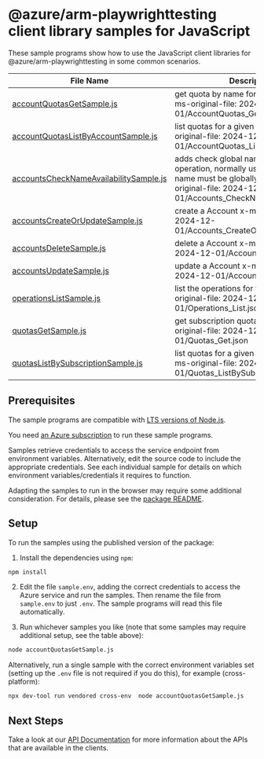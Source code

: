 # @azure/arm-playwrighttesting client library samples for JavaScript

These sample programs show how to use the JavaScript client libraries for @azure/arm-playwrighttesting in some common scenarios.

| **File Name**                                                                 | **Description**                                                                                                                                                             |
| ----------------------------------------------------------------------------- | --------------------------------------------------------------------------------------------------------------------------------------------------------------------------- |
| [accountQuotasGetSample.js][accountquotasgetsample]                           | get quota by name for an account. x-ms-original-file: 2024-12-01/AccountQuotas_Get.json                                                                                     |
| [accountQuotasListByAccountSample.js][accountquotaslistbyaccountsample]       | list quotas for a given account. x-ms-original-file: 2024-12-01/AccountQuotas_ListByAccount.json                                                                            |
| [accountsCheckNameAvailabilitySample.js][accountschecknameavailabilitysample] | adds check global name availability operation, normally used if a resource name must be globally unique. x-ms-original-file: 2024-12-01/Accounts_CheckNameAvailability.json |
| [accountsCreateOrUpdateSample.js][accountscreateorupdatesample]               | create a Account x-ms-original-file: 2024-12-01/Accounts_CreateOrUpdate.json                                                                                                |
| [accountsDeleteSample.js][accountsdeletesample]                               | delete a Account x-ms-original-file: 2024-12-01/Accounts_Delete.json                                                                                                        |
| [accountsUpdateSample.js][accountsupdatesample]                               | update a Account x-ms-original-file: 2024-12-01/Accounts_Update.json                                                                                                        |
| [operationsListSample.js][operationslistsample]                               | list the operations for the provider x-ms-original-file: 2024-12-01/Operations_List.json                                                                                    |
| [quotasGetSample.js][quotasgetsample]                                         | get subscription quota by name. x-ms-original-file: 2024-12-01/Quotas_Get.json                                                                                              |
| [quotasListBySubscriptionSample.js][quotaslistbysubscriptionsample]           | list quotas for a given subscription Id. x-ms-original-file: 2024-12-01/Quotas_ListBySubscription.json                                                                      |

## Prerequisites

The sample programs are compatible with [LTS versions of Node.js](https://github.com/nodejs/release#release-schedule).

You need [an Azure subscription][freesub] to run these sample programs.

Samples retrieve credentials to access the service endpoint from environment variables. Alternatively, edit the source code to include the appropriate credentials. See each individual sample for details on which environment variables/credentials it requires to function.

Adapting the samples to run in the browser may require some additional consideration. For details, please see the [package README][package].

## Setup

To run the samples using the published version of the package:

1. Install the dependencies using `npm`:

```bash
npm install
```

2. Edit the file `sample.env`, adding the correct credentials to access the Azure service and run the samples. Then rename the file from `sample.env` to just `.env`. The sample programs will read this file automatically.

3. Run whichever samples you like (note that some samples may require additional setup, see the table above):

```bash
node accountQuotasGetSample.js
```

Alternatively, run a single sample with the correct environment variables set (setting up the `.env` file is not required if you do this), for example (cross-platform):

```bash
npx dev-tool run vendored cross-env  node accountQuotasGetSample.js
```

## Next Steps

Take a look at our [API Documentation][apiref] for more information about the APIs that are available in the clients.

[accountquotasgetsample]: https://github.com/Azure/azure-sdk-for-js/blob/main/sdk/playwrighttesting/arm-playwrighttesting/samples/v1/javascript/accountQuotasGetSample.js
[accountquotaslistbyaccountsample]: https://github.com/Azure/azure-sdk-for-js/blob/main/sdk/playwrighttesting/arm-playwrighttesting/samples/v1/javascript/accountQuotasListByAccountSample.js
[accountschecknameavailabilitysample]: https://github.com/Azure/azure-sdk-for-js/blob/main/sdk/playwrighttesting/arm-playwrighttesting/samples/v1/javascript/accountsCheckNameAvailabilitySample.js
[accountscreateorupdatesample]: https://github.com/Azure/azure-sdk-for-js/blob/main/sdk/playwrighttesting/arm-playwrighttesting/samples/v1/javascript/accountsCreateOrUpdateSample.js
[accountsdeletesample]: https://github.com/Azure/azure-sdk-for-js/blob/main/sdk/playwrighttesting/arm-playwrighttesting/samples/v1/javascript/accountsDeleteSample.js
[accountsupdatesample]: https://github.com/Azure/azure-sdk-for-js/blob/main/sdk/playwrighttesting/arm-playwrighttesting/samples/v1/javascript/accountsUpdateSample.js
[operationslistsample]: https://github.com/Azure/azure-sdk-for-js/blob/main/sdk/playwrighttesting/arm-playwrighttesting/samples/v1/javascript/operationsListSample.js
[quotasgetsample]: https://github.com/Azure/azure-sdk-for-js/blob/main/sdk/playwrighttesting/arm-playwrighttesting/samples/v1/javascript/quotasGetSample.js
[quotaslistbysubscriptionsample]: https://github.com/Azure/azure-sdk-for-js/blob/main/sdk/playwrighttesting/arm-playwrighttesting/samples/v1/javascript/quotasListBySubscriptionSample.js
[apiref]: https://learn.microsoft.com/javascript/api/@azure/arm-playwrighttesting?view=azure-node-preview
[freesub]: https://azure.microsoft.com/free/
[package]: https://github.com/Azure/azure-sdk-for-js/tree/main/sdk/playwrighttesting/arm-playwrighttesting/README.md
